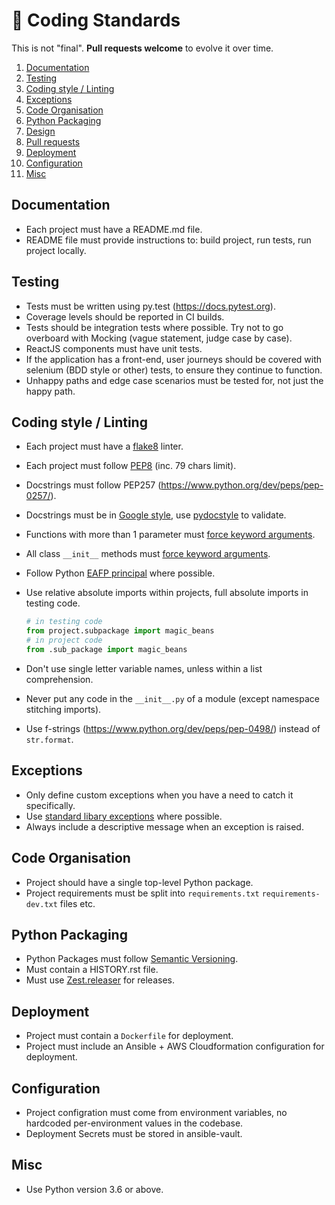 # 🐍 Coding Standards

This is not "final". **Pull requests welcome** to evolve it over time.

1. [Documentation](#documentation)
2. [Testing](#testing)
3. [Coding style / Linting](#coding-style--linting)
4. [Exceptions](#exceptions)
5. [Code Organisation](#code-organisation)
6. [Python Packaging](#python-packaging)
7. [Design](#design)
8. [Pull requests](#pull-requests)
9. [Deployment](#deployment)
10. [Configuration](#configuration)
11. [Misc](#misc)

## Documentation

- Each project must have a README.md file.
- README file must provide instructions to: build project, run tests, run project locally.

## Testing

- Tests must be written using py.test (https://docs.pytest.org).
- Coverage levels should be reported in CI builds.
- Tests should be integration tests where possible. Try not to go overboard with Mocking (vague statement, judge case by case).
- ReactJS components must have unit tests.
- If the application has a front-end, user journeys should be covered with selenium (BDD style or other) tests, to ensure they continue to function.
- Unhappy paths and edge case scenarios must be tested for, not just the happy path.

## Coding style / Linting

- Each project must have a [flake8](https://pypi.python.org/pypi/flake8) linter.
- Each project must follow [PEP8](https://www.python.org/dev/peps/pep-0008/) (inc. 79 chars limit).
- Docstrings must follow PEP257 (https://www.python.org/dev/peps/pep-0257/).
- Docstrings must be in [Google style](http://sphinxcontrib-napoleon.readthedocs.io/en/latest/example_google.html), use [pydocstyle](https://github.com/PyCQA/pydocstyle) to validate.
- Functions with more than 1 parameter must [force keyword arguments](https://www.python.org/dev/peps/pep-3102/).
- All class `__init__` methods must [force keyword arguments](https://www.python.org/dev/peps/pep-3102/).
- Follow Python [EAFP principal](http://python.net/~goodger/projects/pycon/2007/idiomatic/handout.html#eafp-vs-lbyl) where possible.
- Use relative absolute imports within projects, full absolute imports in testing code.

  ```python
  # in testing code
  from project.subpackage import magic_beans
  # in project code
  from .sub_package import magic_beans
  ```
- Don't use single letter variable names, unless within a list comprehension.
- Never put any code in the `__init__.py` of a module (except namespace stitching imports).
- Use f-strings (https://www.python.org/dev/peps/pep-0498/) instead of `str.format`.

## Exceptions

- Only define custom exceptions when you have a need to catch it specifically.
- Use [standard libary exceptions](https://docs.python.org/3/library/exceptions.html) where possible.
- Always include a descriptive message when an exception is raised.

## Code Organisation

- Project should have a single top-level Python package.
- Project requirements must be split into `requirements.txt` `requirements-dev.txt` files etc.

## Python Packaging

- Python Packages must follow [Semantic Versioning](http://semver.org/).
- Must contain a HISTORY.rst file.
- Must use [Zest.releaser](https://zestreleaser.readthedocs.io/en/latest/) for releases.

## Deployment

- Project must contain a `Dockerfile` for deployment.
- Project must include an Ansible + AWS Cloudformation configuration for deployment.

## Configuration

- Project configration must come from environment variables, no hardcoded per-environment values in the codebase.
- Deployment Secrets must be stored in ansible-vault.

## Misc

- Use Python version 3.6 or above.
